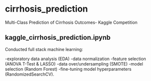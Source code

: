 # cirrhosis_prediction
Multi-Class Prediction of Cirrhosis Outcomes- Kaggle Competition

## kaggle_cirrhosis_prediction.ipynb
Conducted full stack machine learning:  <br>

  -exploratory data analysis (EDA)
  -data normalization
  -feature selection (ANOVA T-Test & LASSO)
  -data over/undersampling (SMOTE)
  -model selection (Random Forest)
  -fine-tuning model hyperparameters (RandomizedSearchCV).

